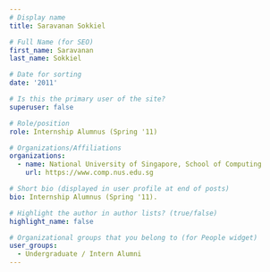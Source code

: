 ```yaml
---
# Display name
title: Saravanan Sokkiel

# Full Name (for SEO) 
first_name: Saravanan
last_name: Sokkiel

# Date for sorting
date: '2011'

# Is this the primary user of the site?
superuser: false

# Role/position
role: Internship Alumnus (Spring '11)

# Organizations/Affiliations
organizations:
  - name: National University of Singapore, School of Computing
    url: https://www.comp.nus.edu.sg

# Short bio (displayed in user profile at end of posts)
bio: Internship Alumnus (Spring '11). 

# Highlight the author in author lists? (true/false)
highlight_name: false

# Organizational groups that you belong to (for People widget)
user_groups:
  - Undergraduate / Intern Alumni
---
```

